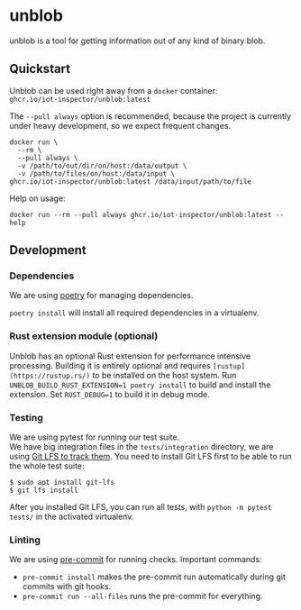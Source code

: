 # unblob

unblob is a tool for getting information out of any kind of binary blob.

## Quickstart

Unblob can be used right away from a `docker` container: \
`ghcr.io/iot-inspector/unblob:latest`

The `--pull always` option is recommended, because the project is currently under heavy development, so we expect frequent changes.


```shell
docker run \
  --rm \
  --pull always \
  -v /path/to/out/dir/on/host:/data/output \
  -v /path/to/files/on/host:/data/input \
ghcr.io/iot-inspector/unblob:latest /data/input/path/to/file
```

Help on usage:
```shell
docker run --rm --pull always ghcr.io/iot-inspector/unblob:latest --help
```


## Development

### Dependencies

We are using [poetry](https://python-poetry.org/) for managing dependencies.

`poetry install` will install all required dependencies in a virtualenv.

### Rust extension module (optional)

Unblob has an optional Rust extension for performance intensive
processing. Building it is entirely optional and requires
`[rustup](https://rustup.rs/)` to be installed on the host system. Run
`UNBLOB_BUILD_RUST_EXTENSION=1 poetry install` to build and install
the extension. Set `RUST_DEBUG=1` to build it in debug mode.

### Testing

We are using pytest for running our test suite.\
We have big integration files in the `tests/integration` directory,
we are using [Git LFS to track them](https://git-lfs.github.com/).
You need to install Git LFS first to be able to run the whole test suite:

```console
$ sudo apt install git-lfs
$ git lfs install
```

After you installed Git LFS, you can run all tests, with
`python -m pytest tests/` in the activated virtualenv.

### Linting

We are using [pre-commit](https://pre-commit.com/) for running checks.
Important commands:

- `pre-commit install` makes the pre-commit run automatically
  during git commits with git hooks.
- `pre-commit run --all-files` runs the pre-commit for everything.
